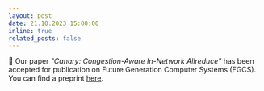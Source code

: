 ```yaml
---
layout: post
date: 21.10.2023 15:00:00
inline: true
related_posts: false
---
```


🎉 Our paper <i>"Canary: Congestion-Aware In-Network Allreduce"</i> has been accepted for publication on Future Generation Computer Systems (FGCS). You can find a preprint [here](./assets/pdf/2023_Canary.pdf).